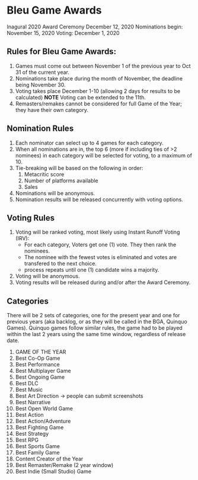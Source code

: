 # Bleu Game Awards

Inagural 2020 Award Ceremony December 12, 2020
Nominations begin: November 15, 2020
Voting: December 1, 2020


## Rules for Bleu Game Awards:

 1. Games must come out between November 1 of the previous year to Oct 31 of the current year.
 2. Nominations take place during the month of November, the deadline being November 30.
 3. Voting takes place December 1-10 (allowing 2 days for results to be calculated) **NOTE** Voting can be extended to the 11th.
 4. Remasters/remakes cannot be considered for full Game of the Year; they have their own category.

## Nomination Rules

1. Each nominator can select up to 4 games for each category.
2. When all nominations are in, the top 6 (more if including ties of >2 nominees) in each category will be selected for voting, to a maximum of 10.
3. Tie-breaking will be based on the following in order:
   1. Metacritic score
   2. Number of platforms available
   3. Sales
4. Nominations will be anonymous.
5. Nomination results will be released concurrently with voting options.

## Voting Rules

 1. Voting will be ranked voting, most likely using Instant Runoff Voting (IRV):
	- For each category, Voters get one (1) vote. They then rank the nominees. 
	- The nominee with the fewest votes is eliminated and votes are transfered to the next choice.
	- process repeats until one (1) candidate wins a majority.
 2. Voting will be anonymous.
 3. Voting results will be released during and/or after the Award Ceremony.

## Categories

There will be 2 sets of categories, one for the present year and one for previous years (aka backlog, or as they will be called in the BGA, Quinquo Games). Quinquo games follow similar rules, the game had to be played within the last 2 years using the same time window, regardless of release date.

1. GAME OF THE YEAR
2. Best Co-Op Game
3. Best Performance
4. Best Multiplayer Game
5. Best Ongoing Game
6. Best DLC
7. Best Music
8. Best Art Direction -> people can submit screenshots
9.  Best Narrative
10. Best Open World Game
11. Best Action
12. Best Action/Adventure
13. Best Fighting Game
14. Best Strategy
15. Best RPG
16. Best Sports Game
17. Best Family Game
18. Content Creator of the Year
19. Best Remaster/Remake (2 year window)
20. Best Indie (Small Studio) Game